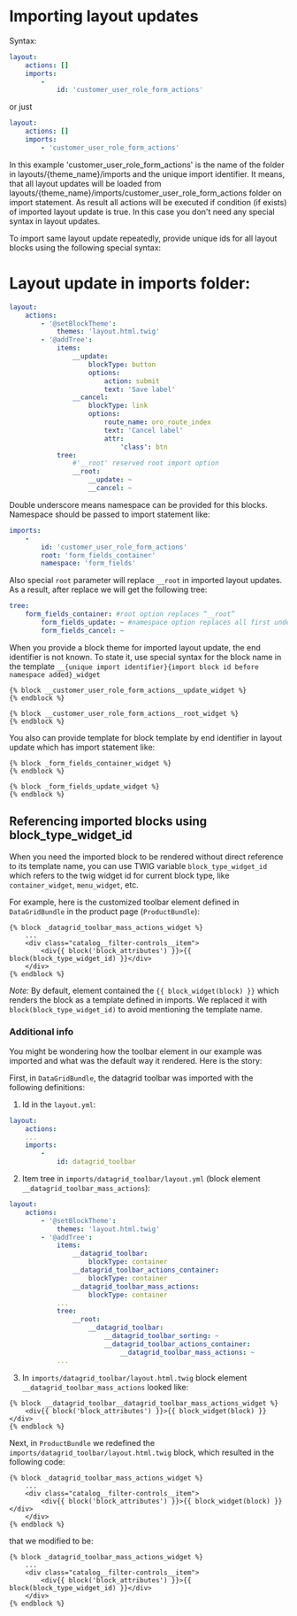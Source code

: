 Importing layout updates
==============

Syntax:
```yaml
layout:
    actions: []
    imports:
        -
            id: 'customer_user_role_form_actions'
```
or just
```yaml
layout:
    actions: []
    imports:
        - 'customer_user_role_form_actions'
```
In this example 'customer_user_role_form_actions' is the name of the folder in layouts/{theme_name}/imports and the unique import identifier.
It means, that all layout updates will be loaded from layouts/{theme_name}/imports/customer_user_role_form_actions folder on import statement.
As result all actions will be executed if condition (if exists) of imported layout update is true. In this case you don't need any special syntax in layout updates.

To import same layout update repeatedly, provide unique ids for all layout blocks using the following special syntax:

# Layout update in imports folder:
```yaml
layout:
    actions:
        - '@setBlockTheme':
            themes: 'layout.html.twig'
        - '@addTree':
            items:
                __update:
                    blockType: button
                    options:
                        action: submit
                        text: 'Save label'
                __cancel:
                    blockType: link
                    options:
                        route_name: oro_route_index
                        text: 'Cancel label'
                        attr:
                            'class': btn
            tree:
                #'__root' reserved root import option
                __root:
                    __update: ~
                    __cancel: ~
```

Double underscore means namespace can be provided for this blocks. Namespace should be passed to import statement like:

```yaml
imports:
    -
        id: 'customer_user_role_form_actions'
        root: 'form_fields_container'
        namespace: 'form_fields'
```

Also special `root` parameter will replace `__root` in imported layout updates. As a result, after replace we will get the following tree:

```yaml
tree:
    form_fields_container: #root option replaces “__root”
        form_fields_update: ~ #namespace option replaces all first underscore of “__”
        form_fields_cancel: ~
```

When you provide a block theme for imported layout update, the end identifier is not known. To state it, use special syntax for the block name in the template ```__{unique import identifier}{import block id before namespace added}_widget```

```twig
{% block __customer_user_role_form_actions__update_widget %}
{% endblock %}

{% block __customer_user_role_form_actions__root_widget %}
{% endblock %}
```

You also can provide template for block template by end identifier in layout update which has import statement like:

```twig
{% block _form_fields_container_widget %}
{% endblock %}

{% block _form_fields_update_widget %}
{% endblock %}
```
Referencing imported blocks using block_type_widget_id
----------------------------------------------------
When you need the imported block to be rendered without direct reference to its template name, you can use TWIG variable `block_type_widget_id` which refers to the twig widget id for current block type, like `container_widget`, `menu_widget`, etc.

For example, here is the customized toolbar element defined in `DataGridBundle` in the product page (`ProductBundle`): 
```twig
{% block _datagrid_toolbar_mass_actions_widget %}
	...
    <div class="catalog__filter-controls__item">
        <div{{ block('block_attributes') }}>{{ block(block_type_widget_id) }}</div>
    </div>
{% endblock %}
```
*Note:* By default, element contained the `{{ block_widget(block) }}` which renders the block as a template defined in imports. We replaced it with `block(block_type_widget_id)` to avoid mentioning the template name.

### Additional info
You might be wondering how the toolbar element in our example was imported and what was the default way it rendered. Here is the story:

First, in `DataGridBundle`, the datagrid toolbar was imported with the following definitions:
1) Id in the `layout.yml`:
```yaml
layout:
    actions:
    ...
    imports:
        -
            id: datagrid_toolbar		
``` 
2) Item tree in `imports/datagrid_toolbar/layout.yml` (block element `__datagrid_toolbar_mass_actions`):
```yaml
layout:
    actions:
        - '@setBlockTheme':
            themes: 'layout.html.twig'
        - '@addTree':
            items:
                __datagrid_toolbar:
                    blockType: container
                __datagrid_toolbar_actions_container:
                    blockType: container
                __datagrid_toolbar_mass_actions:
                    blockType: container
            ...
            tree:
                __root:
                    __datagrid_toolbar:
                        __datagrid_toolbar_sorting: ~
                        __datagrid_toolbar_actions_container:
                            __datagrid_toolbar_mass_actions: ~  
            ...                                  

```
3) In `imports/datagrid_toolbar/layout.html.twig` block element `__datagrid_toolbar_mass_actions` looked like:
```twig
{% block __datagrid_toolbar__datagrid_toolbar_mass_actions_widget %}
    <div{{ block('block_attributes') }}>{{ block_widget(block) }}</div>
{% endblock %}
```

Next, in `ProductBundle` we redefined the `imports/datagrid_toolbar/layout.html.twig` block, which resulted in the following code:
```twig
{% block _datagrid_toolbar_mass_actions_widget %}
	...
    <div class="catalog__filter-controls__item">
        <div{{ block('block_attributes') }}>{{ block_widget(block) }}</div>
    </div>
{% endblock %}
```

that we modified to be:

```twig
{% block _datagrid_toolbar_mass_actions_widget %}
	...
    <div class="catalog__filter-controls__item">
        <div{{ block('block_attributes') }}>{{ block(block_type_widget_id) }}</div>
    </div>
{% endblock %}
```
